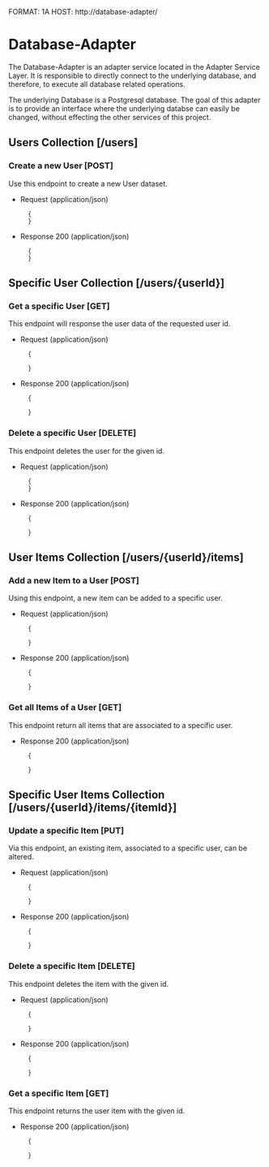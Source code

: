 FORMAT: 1A
HOST: http://database-adapter/

# Database-Adapter

The Database-Adapter is an adapter service located in the Adapter Service Layer.
It is responsible to directly connect to the underlying database, and therefore,
to execute all database related operations.

The underlying Database is a Postgresql database. The goal of this adapter is to
provide an interface where the underlying databse can easily be changed, without
effecting the other services of this project.

## Users Collection [/users]

### Create a new User [POST]

Use this endpoint to create a new User dataset.

+ Request (application/json)

        {
        }

+ Response 200 (application/json)

        {
        }
        
## Specific User Collection [/users/{userId}]

### Get a specific User [GET]

This endpoint will response the user data of the requested user id.

+ Request (application/json)

        {
            
        }

+ Response 200 (application/json)

        {
            
        }
            
### Delete a specific User [DELETE]

This endpoint deletes the user for the given id.

+ Request (application/json)

        {
        }

+ Response 200 (application/json)

        {

        }
        
## User Items Collection [/users/{userId}/items]

### Add a new Item to a User [POST]

Using this endpoint, a new item can be added to a specific user.

+ Request (application/json)

        {
            
        }

+ Response 200 (application/json)

        {
            
        }

### Get all Items of a User [GET]

This endpoint return all items that are associated to a specific user.

+ Response 200 (application/json)

        {
            
        }
        
## Specific User Items Collection [/users/{userId}/items/{itemId}]

### Update a specific Item [PUT]

Via this endpoint, an existing item, associated to a specific user, can be altered.

+ Request (application/json)

        {
            
        }

+ Response 200 (application/json)

        {
            
        }
        
### Delete a specific Item [DELETE]

This endpoint deletes the item with the given id.

+ Request (application/json)

        {
            
        }

+ Response 200 (application/json)

        {
            
        }

### Get a specific Item [GET]

This endpoint returns the user item with the given id.

+ Response 200 (application/json)

        {
            
        }
